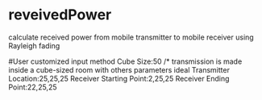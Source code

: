 # reveivedPower
calculate received power from mobile transmitter to mobile receiver using Rayleigh fading


#User customized input method
Cube Size:50     /* transmission is made inside a cube-sized room with others parameters ideal
Transmitter Location:25,25,25
Receiver Starting Point:2,25,25
Receiver Ending Point:22,25,25
